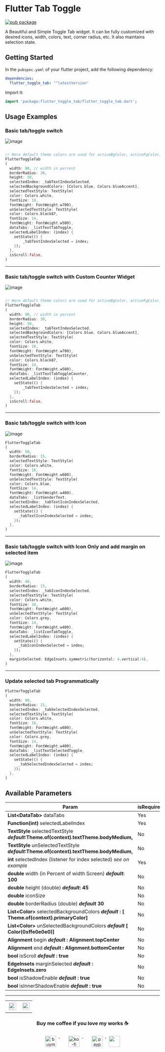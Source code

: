 # Flutter Tab Toggle

[![pub package](https://img.shields.io/pub/v/flutter_toggle_tab.svg)](https://pub.dev/packages/flutter_toggle_tab)

A Beautiful and Simple Toggle Tab  widget.
It can be fully customized with desired icons, width, colors, text,
corner radius, etc. It also maintains selection state.

## Getting Started

In the `pubspec.yaml` of your flutter project, add the following dependency:

```yaml
dependencies:
  flutter_toggle_tab: "^latestVersion"
```

Import it:

```dart
import 'package:flutter_toggle_tab/flutter_toggle_tab.dart';
```

## Usage Examples

### Basic tab/toggle switch

![image](https://github.com/ukieTux/flutter_toggle_tab/blob/master/gifs/basic.gif?raw=true)


``` dart

// Here default theme colors are used for activeBgColor, activeFgColor, inactiveBgColor and inactiveFgColor
FlutterToggleTab
(
  width: 90, // width in percent
  borderRadius: 30,
  height: 50,
  selectedIndex: _tabTextIndexSelected,
  selectedBackgroundColors: [Colors.blue, Colors.blueAccent],
  selectedTextStyle: TextStyle(
  color: Colors.white,
  fontSize: 18,
  fontWeight: FontWeight.w700),
  unSelectedTextStyle: TextStyle(
  color: Colors.black87,
  fontSize: 14,
  fontWeight: FontWeight.w500),
  dataTabs: _listTextTabToggle,
  selectedLabelIndex: (index) {
    setState(() {
        _tabTextIndexSelected = index;
    });
  },
  isScroll:false,
)
```


---

### Basic tab/toggle switch with Custom Counter Widget

![image](https://github.com/ukieTux/flutter_toggle_tab/blob/master/gifs/basic_with_counter.gif?raw=true)

``` dart

// Here default theme colors are used for activeBgColor, activeFgColor, inactiveBgColor and inactiveFgColor
FlutterToggleTab
(
  width: 90, // width in percent
  borderRadius: 30,
  height: 50,
  selectedIndex: _tabTextIndexSelected,
  selectedBackgroundColors: [Colors.blue, Colors.blueAccent],
  selectedTextStyle: TextStyle(
  color: Colors.white,
  fontSize: 18,
  fontWeight: FontWeight.w700),
  unSelectedTextStyle: TextStyle(
  color: Colors.black87,
  fontSize: 14,
  fontWeight: FontWeight.w500),
  dataTabs: _listTextTabToggleCounter,
  selectedLabelIndex: (index) {
    setState(() {
        _tabTextIndexSelected = index;
    });
  },
  isScroll:false,
)
```

---


### Basic tab/toggle switch with Icon

![image](https://github.com/ukieTux/flutter_toggle_tab/blob/master/gifs/with_icon_only.gif?raw=true)

```dart
FlutterToggleTab
(
  width: 50,
  borderRadius: 15,
  selectedTextStyle: TextStyle(
  color: Colors.white,
  fontSize: 18,
  fontWeight: FontWeight.w600),
  unSelectedTextStyle: TextStyle(
  color: Colors.blue,
  fontSize: 14,
  fontWeight: FontWeight.w400),
  dataTabs: _listGenderText,
  selectedIndex: _tabTextIconIndexSelected,
  selectedLabelIndex: (index) {
    setState(() {
      _tabTextIconIndexSelected = index;
    });
  },
)
```

---
### Basic tab/toggle switch with Icon Only and add margin on selected item


![image](https://user-images.githubusercontent.com/1531684/170535796-814f380d-2640-4489-8598-97f5a24398fd.png)

```dart
FlutterToggleTab
(
  width: 40,
  borderRadius: 15,
  selectedIndex: _tabIconIndexSelected,
  selectedTextStyle: TextStyle(
  color: Colors.white,
  fontSize: 18,
  fontWeight: FontWeight.w600),
  unSelectedTextStyle: TextStyle(
  color: Colors.grey,
  fontSize: 14,
  fontWeight: FontWeight.w400),
  dataTabs: _listIconTabToggle,
  selectedLabelIndex: (index) {
    setState(() {
      _tabIconIndexSelected = index;
    });
  },
  marginSelected: EdgeInsets.symmetric(horizontal: 4,vertical:4),
)
```
---


### Update selected tab Programmatically

```dart
FlutterToggleTab
(
  width: 90,
  borderRadius: 15,
  selectedIndex: _tabSelectedIndexSelected,
  selectedTextStyle: TextStyle(
  color: Colors.white,
  fontSize: 18,
  fontWeight: FontWeight.w600),
  unSelectedTextStyle: TextStyle(
  color: Colors.grey,
  fontSize: 14,
  fontWeight: FontWeight.w400),
  dataTabs: _listTextSelectedToggle,
  selectedLabelIndex: (index) {
    setState(() {
      _tabSelectedIndexSelected = index;
    });
  },
)
```

## Available Parameters

| Param                                                                                       | isRequired |
|---------------------------------------------------------------------------------------------|------------|
| **List<DataTab\>** dataTabs                                                                 | Yes        |
| **Function(int)** selectedLabelIndex                                                        | Yes        |
| **TextStyle** selectedTextStyle ***default*:Theme.of(context).textTheme.bodyMedium,**       | No         |
| **TextStyle** unSelectedTextStyle ***default*:Theme.of(context).textTheme.bodyMedium,**     | No         |
| **int** selectedIndex (listener for index selected) *see on example*                        | Yes        |
| **double** width (in Percent of width Screen) ***default*: 100**                            | No         |
| **double** height (double) ***default*: 45**                                                | No         |
| **double** iconSize                                                                         | No         |
| **double** borderRadius (double) ***default* 30**                                           | No         |
| **List<Color\>** selectedBackgroundColors ***default* : [ Theme.of(context).primaryColor]** | No         |
| **List<Color\>** unSelectedBackgroundColors ***default* [ Color(0xffe0e0e0)]**              | No         |
| **Alignment** begin ***default* : Alignment.topCenter**                                     | No         |
| **Alignment** end ***default* : Alignment.bottomCenter**                                    | No         |
| **bool** isScroll ***default* : true**                                                      | No         |
| **EdgeInsets** marginSelected ***default* : EdgeInsets.zero**                               | No         |
| **bool** isShadowEnable ***default* : true**                                                | No         |
| **bool** isInnerShadowEnable ***default* : true**                                           | No         |

---

<table style="border:none; border-collapse:collapse; cellspacing:0; cellpadding:0">
    <tr>
        <td>
           <a href="https://www.linkedin.com/in/lzyct/" target="_blank">
              <img src="https://github.com/ukieTux/ukieTux/blob/master/assets/linkedin.svg" alt="LinkedIn" style="vertical-align:top; margin:4px" height=24>
          </a>
        </td>
        <td>
           <a href = "https://www.upwork.com/freelancers/~01913209d41be922f1?viewMode=1">
              <img src="https://img.shields.io/badge/UpWork-6FDA44?logo=Upwork&logoColor=white" height=24/>
           </a>
        </td>
    </tr>
</table>


<h3 align="center">Buy me coffee if you love my works ☕️</h3>
<p align="center">
  <a href="https://www.buymeacoffee.com/Lzyct" target="_blank">
    <img src="https://www.buymeacoffee.com/assets/img/guidelines/download-assets-sm-2.svg" alt="buymeacoffe" style="vertical-align:top; margin:8px" height="36">
  </a>&nbsp;&nbsp;&nbsp;&nbsp;
   <a href="https://ko-fi.com/Lzyct" target="_blank">
    <img src="https://help.ko-fi.com/system/photos/3604/0095/9793/logo_circle.png" alt="ko-fi" style="vertical-align:top; margin:8px" height="36">
  </a>&nbsp;&nbsp;&nbsp;&nbsp;
  <a href="https://paypal.me/ukieTux" target="_blank">
    <img src="https://blog.zoom.us/wp-content/uploads/2019/08/paypal.png" alt="paypal" style="vertical-align:top; margin:8px" height="36">
  </a>
  <a href="https://saweria.co/Lzyct" target="_blank">
   <img src="https://1.bp.blogspot.com/-7OuHSxaNk6A/X92QPg8L9kI/AAAAAAAAG0E/lUzKf_uuVP8jCqvXpA7juh_l-TfK2jnbwCLcBGAsYHQ/s16000/SAWERIA.webp" style="vertical-align:top; margin:8px" height="36">
  </a>
</p>
<br><br>
